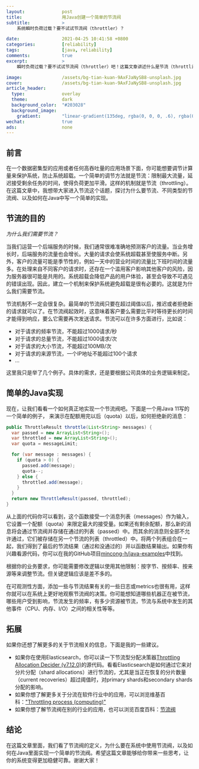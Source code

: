 ```yaml
---
layout:              post
title:               用Java创建一个简单的节流阀
subtitle:            >
    系统瞬时负荷过载？要不试试节流阀（throttler）？

date:                2021-04-25 10:41:58 +0800
categories:          [reliability]
tags:                [java, reliability]
comments:            true
excerpt:             >
    瞬时负荷过载？要不试试节流阀（throttler）吧！这篇文章讲述什么是节流（throttling）以及如何用Java创建一个简单的节流阀。

image:               /assets/bg-tian-kuan-9AxFJaNySB8-unsplash.jpg
cover:               /assets/bg-tian-kuan-9AxFJaNySB8-unsplash.jpg
article_header:
  type:              overlay
  theme:             dark
  background_color:  "#203028"
  background_image:
    gradient:        "linear-gradient(135deg, rgba(0, 0, 0, .6), rgba(0, 0, 0, .4))"
wechat:              true
ads:                 none
---
```


## 前言

在一个数据密集型的应用或者任何高吞吐量的应用场景下面，你可能想要调节计算量来保护系统，防止系统超载。一个简单的调节方法就是节流：限制最大流量，延迟接受剩余任务的时间，使得负荷更加平滑。这样的机制就是节流（throttling）。在这篇文章中，我想带大家进入节流这个话题，探讨为什么要节流、不同类型的节流阀、以及如何在Java中写一个简单的实现。

## 节流的目的

_为什么我们需要节流？_

当我们运营一个后端服务的时候，我们通常很难准确地预测客户的流量。当业务增长时，后端服务的流量也会增长。大量的请求会使系统超载甚至使服务中断。另外，客户的流量可能是季节性的，例如一天中的营业时间的流量比下班时间的流量多。在处理来自不同客户的请求时，还存在一个滥用客户影响其他客户的风险，因为服务器很可能是共用的。系统超载会降低产品的用户体验，甚至会导致不可遇见的错误出现。因此，建立一个机制来保护系统避免超载是很有必要的。这就是为什么我们需要节流。

节流机制不一定会很复杂。最简单的节流阀只要在超过阈值以后，推迟或者拒绝新的请求就可以了。在节流阀起效时，这意味着客户要么需要比平时等待更长的时间才能得到响应，要么它需要再次发送请求。节流可以在许多方面进行，比如说：

* 对于请求的频率节流，不能超过1000请求/秒
* 对于请求的总量节流，不能超过1000请求/次
* 对于请求的大小节流，不能超过100MB/次
* 对于请求的来源节流，一个IP地址不能超过100个请求
* ...

这里我只是举了几个例子。具体的需求，还是要根据公司具体的业务逻辑来制定。

## 简单的Java实现

现在，让我们看看一个如何真正地实现一个节流阀吧。下面是一个用Java 11写的一个简单的例子， 来演示在配额用完以后（quota）以后，如何拒绝新的消息：

```java
public ThrottleResult throttle(List<String> messages) {
  var passed = new ArrayList<String>();
  var throttled = new ArrayList<String>();
  var quota = messageLimit;

  for (var message : messages) {
    if (quota > 0) {
      passed.add(message);
      quota--;
    } else {
      throttled.add(message);
    }
  }
  return new ThrottleResult(passed, throttled);
}
```

从上面的代码你可以看到，这个函数接受一个消息列表（messages）作为输入，它设置一个配额（quota）来限定最大的接受量。如果还有剩余配额，那么新的消息将会通过节流阀并存储在通过的列表（passed）中。而其余的消息则全部不允许通过，它们被存储在另一个节流的列表（throttled）中。将两个列表组合在一起，我们得到了最后的节流结果（通过和没通过的）并以函数结果输出。如果你有兴趣看源代码，你可以在我的GitHub项目[mincong-h/java-examples](https://github.com/mincong-h/java-examples/blob/blog/throttler/reliability/src/main/java/io/mincong/reliability/Throttler.java)中找到。

根据你的业务要求，你可能需要修改逻辑以使用其他限制：按字节、按频率、按来源等来调整节流。但关键逻辑应该是差不多的。

在可观测性方面，添加一些与节流结果有关的一些日志或metrics也很有用，这样你就可以在系统上更好地观察节流阀的决策。你可能想知道哪些机器正在被节流，哪些用户受到影响，节流发生的频率，有多少资源被节流，节流与系统中发生的其他事件（CPU、内存、I/O）之间的相关性等等。

## 拓展

如果你还想了解更多的关于节流相关的信息，下面是我的一些建议。

* 如果你在使用Elasticsearch，你可以读一下节流型分配决策器[Throttling Allocation Decider (v7.12.0)](https://github.com/elastic/elasticsearch/blob/v7.12.0/server/src/main/java/org/elasticsearch/cluster/routing/allocation/decider/ThrottlingAllocationDecider.java)的源代码。看看Elasticsearch是如何通过它来对分片分配（shard allocations）进行节流的，尤其是当正在恢复的分片数量（current recoveries）超过阈值时，对primary shards和secondary shards分配的影响。
* 如果你想了解更多关于分流在软件行业中的应用，可以浏览维基百科：["Throttling process (computing)"](https://en.wikipedia.org/wiki/Throttling_process_%28computing%29)
* 如果你想了解节流阀在别的行业的应用，也可以浏览百度百科：[节流阀](https://baike.baidu.com/item/%E8%8A%82%E6%B5%81%E9%98%80)

## 结论

在这篇文章里面，我们看了节流阀的定义，为什么要在系统中使用节流阀，以及如何在Java里面实现一个简单的节流阀。希望这篇文章能够给你带来一些思考，让你的系统变得更加稳健可靠。谢谢大家！
